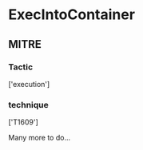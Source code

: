# ExecIntoContainer

## MITRE

### Tactic
['execution']

### technique
['T1609']

Many more to do...
